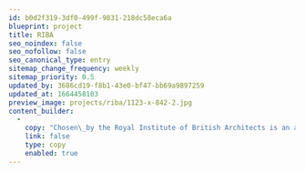 ```yaml
---
id: b0d2f319-3df0-499f-9831-218dc58eca6a
blueprint: project
title: RIBA
seo_noindex: false
seo_nofollow: false
seo_canonical_type: entry
sitemap_change_frequency: weekly
sitemap_priority: 0.5
updated_by: 3686cd19-f8b1-43e0-bf47-bb69a9897259
updated_at: 1664458103
preview_image: projects/riba/1123-x-842-2.jpg
content_builder:
  -
    copy: "Chosen\_by the Royal Institute of British Architects is an accolade in itself; in this instance to refurbish the floor in their new exhibition room using cherished honed Hopton stone."
    link: false
    type: copy
    enabled: true
---
```

